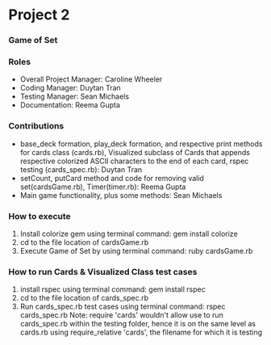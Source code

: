 # Project 2
### Game of Set

### Roles
* Overall Project Manager: Caroline Wheeler
* Coding Manager: Duytan Tran
* Testing Manager: Sean Michaels  
* Documentation: Reema Gupta

### Contributions
* base_deck formation, play_deck formation, and respective print methods for cards class (cards.rb), Visualized subclass of Cards
  that appends respective colorized ASCII characters to the end of each card, rspec testing (cards_spec.rb): Duytan Tran
* setCount, putCard method and code for removing valid set(cardsGame.rb), Timer(timer.rb): Reema Gupta
* Main game functionality, plus some methods: Sean Michaels

### How to execute
1. Install colorize gem using terminal command: gem install colorize
2. cd to the file location of cardsGame.rb
3. Execute Game of Set by using terminal command: ruby cardsGame.rb

### How to run Cards & Visualized Class test cases
1. install rspec using terminal command: gem install rspec
2. cd to the file location of cards_spec.rb
3. Run cards_spec.rb test cases using terminal command: rspec cards_spec.rb
Note: require 'cards' wouldn't allow use to run cards_spec.rb within the testing folder, hence it is on the same level as cards.rb using require_relative 'cards', the filename for which it is testing

